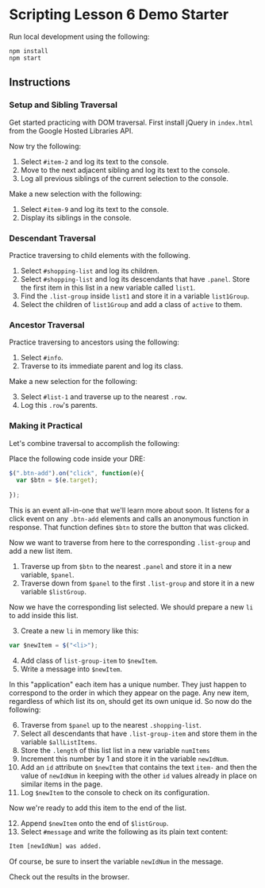# Scripting Lesson 6 Demo Starter

Run local development using the following:

```
npm install
npm start
```

## Instructions

### Setup and Sibling Traversal

Get started practicing with DOM traversal. First install jQuery in `index.html` from the Google Hosted Libraries API.

Now try the following:

1. Select `#item-2` and log its text to the console.
2. Move to the next adjacent sibling and log its text to the console.
3. Log all previous siblings of the current selection to the console.

Make a new selection with the following:

1. Select `#item-9` and log its text to the console.
2. Display its siblings in the console.

### Descendant Traversal

Practice traversing to child elements with the following.

1. Select `#shopping-list` and log its children.
2. Select `#shopping-list` and log its descendants that have `.panel`. Store the first item in this list in a new variable called `list1`.
3. Find the `.list-group` inside `list1` and store it in a variable `list1Group`.
4. Select the children of `list1Group` and add a class of `active` to them.

### Ancestor Traversal

Practice traversing to ancestors using the following:

1. Select `#info`.
2. Traverse to its immediate parent and log its class.

Make a new selection for the following:

3. Select `#list-1` and traverse up to the nearest `.row`. 
4. Log this `.row`'s parents. 

### Making it Practical

Let's combine traversal to accomplish the following:

Place the following code inside your DRE:

```js
$(".btn-add").on("click", function(e){
  var $btn = $(e.target);
  
});
```

This is an event all-in-one that we'll learn more about soon. It listens for a click event on any `.btn-add` elements and calls an anonymous function in response. That function defines `$btn` to store the button that was clicked.

Now we want to traverse from here to the corresponding `.list-group` and add a new list item.

1. Traverse up from `$btn` to the nearest `.panel` and store it in a new variable, `$panel`.
2. Traverse down from `$panel` to the first `.list-group` and store it in a new variable `$listGroup`.

Now we have the corresponding list selected. We should prepare a new `li` to add inside this list.

3. Create a new `li` in memory like this:

  ```js
  var $newItem = $("<li>");
  ```
4. Add class of `list-group-item` to `$newItem`.
5. Write a message into `$newItem`.

In this "application" each item has a unique number. They just happen to correspond to the order in which they appear on the page. Any new item, regardless of which list its on, should get its own unique id. So now do the following:

6. Traverse from `$panel` up to the nearest `.shopping-list`.
7. Select all descendants that have `.list-group-item` and store them in the variable `$allListItems`.
8. Store the `.length` of this list list in a new variable `numItems`
9. Increment this number by 1 and store it in the variable `newIdNum`.
10. Add an `id` attribute on `$newItem` that contains the text `item-` and then the value of `newIdNum` in keeping with the other `id` values already in place on similar items in the page.
11. Log `$newItem` to the console to check on its configuration.

Now we're ready to add this item to the end of the list.

12. Append `$newItem` onto the end of `$listGroup`.
13. Select `#message` and write the following as its plain text content:

  ```html
  Item [newIdNum] was added.
  ```
  
  Of course, be sure to insert the variable `newIdNum` in the message. 
  
  Check out the results in the browser.
